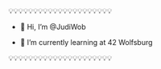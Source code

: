💡💡💡💡💡💡💡💡💡💡💡💡💡💡💡💡💡💡💡💡💡


- 👋 Hi, I’m @JudiWob

- 🌱 I’m currently learning at 42 Wolfsburg


💡💡💡💡💡💡💡💡💡💡💡💡💡💡💡💡💡💡💡💡💡
<!---
JudiWob/JudiWob is a ✨ special ✨ repository because its `README.md` (this file) appears on your GitHub profile.
You can click the Preview link to take a look at your changes.
--->
